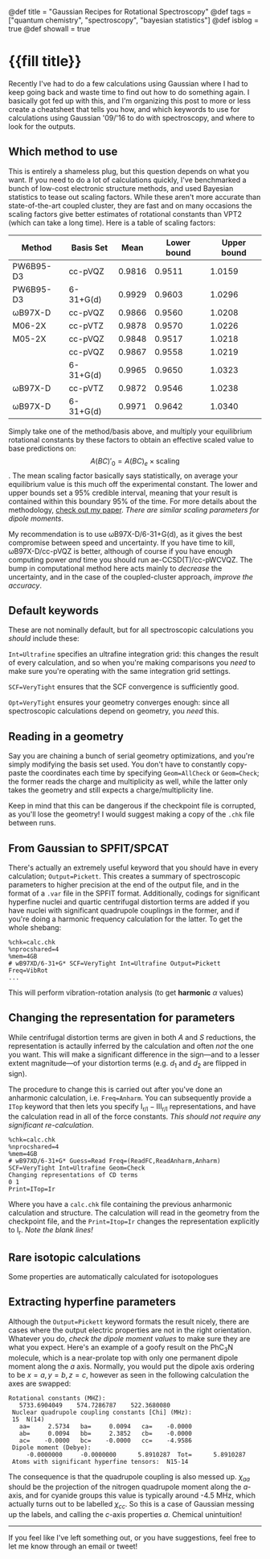 @def title = "Gaussian Recipes for Rotational Spectroscopy"
@def tags = ["quantum chemistry", "spectroscopy", "bayesian statistics"]
@def isblog = true
@def showall = true

# {{fill title}}

Recently I've had to do a few calculations using Gaussian where I had to keep going back and
waste time to find out how to do something again. I basically got fed up with this, and I'm
organizing this post to more or less create a cheatsheet that tells you how, and which keywords
to use for calculations using Gaussian '09/'16 to do with spectroscopy, and where to look
for the outputs.

## Which method to use

This is entirely a shameless plug, but this question depends on what you want. If you need
to do a lot of calculations quickly, I've benchmarked a bunch of low-cost electronic
structure methods, and used Bayesian statistics to tease out scaling factors. While these
aren't more accurate than state-of-the-art coupled cluster, they are fast and on many occasions
the scaling factors give better estimates of rotational constants than VPT2 (which can take
a long time). Here is a table of scaling factors:

| Method | Basis Set | Mean | Lower bound | Upper bound
|---|---|---|---|---|
| PW6B95-D3 | cc-pVQZ | 0.9816 | 0.9511 | 1.0159 |
| PW6B95-D3 | 6-31+G(d) | 0.9929 | 0.9603 | 1.0296 |
| ωB97X-D | cc-pVQZ | 0.9866 | 0.9560 | 1.0208 |
| M06-2X | cc-pVTZ | 0.9878 | 0.9570 | 1.0226 |
| M05-2X | cc-pVQZ | 0.9848 | 0.9517 | 1.0218 |
| | cc-pVQZ | 0.9867 | 0.9558 | 1.0219 |
| | 6-31+G(d) | 0.9965 | 0.9650 | 1.0323 |
| ωB97X-D | cc-pVTZ | 0.9872 | 0.9546 | 1.0238 |
| ωB97X-D | 6-31+G(d) | 0.9971 | 0.9642 | 1.0340 |

Simply take one of the method/basis above, and multiply your equilibrium rotational constants
by these factors to obtain an effective scaled value to base predictions on: $$A(BC)'_0 = A(BC)_e \times \mathrm{scaling}$$.
The mean scaling factor basically says statistically, on average your equilibrium value is this much off the
experimental constant. The lower and upper bounds set a 95% credible interval, meaning that
your result is contained within this boundary 95% of the time. For more details about the methodology,
[check out my paper](10.1021/acs.jpca.9b09982). _There are similar scaling parameters for dipole moments_.

My recommendation is to use ωB97X-D/6-31+G(d), as it gives the best compromise between speed
and uncertainty. If you have time to kill, ωB97X-D/cc-pVQZ is better, although of course 
if you have enough computing power _and_ time you should run ae-CCSD(T)/cc-pWCVQZ. The bump
in computational method here acts mainly to _decrease_ the uncertainty, and in the case of
the coupled-cluster approach, _improve the accuracy_.


## Default keywords

These are not nominally default, but for all spectroscopic calculations you _should_ include
these:

`Int=Ultrafine` specifies an ultrafine integration grid: this changes the result of every
calculation, and so when you're making comparisons you _need_ to make sure you're operating
with the same integration grid settings.

`SCF=VeryTight` ensures that the SCF convergence is sufficiently good.

`Opt=VeryTight` ensures your geometry converges enough: since all spectroscopic calculations
depend on geometry, you _need_ this.

## Reading in a geometry

Say you are chaining a bunch of serial geometry optimizations, and you're simply modifying the
basis set used. You don't have to constantly copy-paste the coordinates each time by specifying
`Geom=AllCheck` or `Geom=Check`; the former reads the charge and multiplicity as well, while
the latter only takes the geometry and still expects a charge/multiplicity line.

Keep in mind that this can be dangerous if the checkpoint file is corrupted, as you'll lose
the geometry! I would suggest making a copy of the `.chk` file between runs.

## From Gaussian to SPFIT/SPCAT

There's actually an extremely useful keyword that you should have in every calculation;
`Output=Pickett`. This creates a summary of spectroscopic parameters to higher precision
at the end of the output file, and in the format of a `.var` file in the SPFIT format. Additionally,
codings for significant hyperfine nuclei and quartic centrifugal distortion terms are added
if you have nuclei with significant quadrupole couplings in the former, and if you're doing
a harmonic frequency calculation for the latter. To get the whole shebang:

```
%chk=calc.chk
%nprocshared=4
%mem=4GB
# wB97XD/6-31+G* SCF=VeryTight Int=Ultrafine Output=Pickett Freq=VibRot
...
```

This will perform vibration-rotation analysis (to get __harmonic__ $\alpha$ values)

## Changing the representation for parameters

While centrifugal distortion terms are given in both _A_ and _S_ reductions, the representation
is actaully inferred by the calculation and often _not_ the one you want. This will make a
significant difference in the sign—and to a lesser extent magnitude—of your distortion terms
(e.g. $d_1$ and $d_2$ are flipped in sign).

The procedure to change this is carried out after you've done an anharmonic calculation, i.e.
`Freq=Anharm`. You can subsequently provide a `ITop` keyword that then lets you specify
$\mathrm{I_{r/l}-III_{r/l}}$ representations, and have the calculation read in all of the
force constants. _This should not require any significant re-calculation_.

```
%chk=calc.chk
%nprocshared=4
%mem=4GB
# wB97XD/6-31+G* Guess=Read Freq=(ReadFC,ReadAnharm,Anharm) 
SCF=VeryTight Int=Ultrafine Geom=Check
Changing representations of CD terms
0 1
Print=ITop=Ir
```

Where you have a `calc.chk` file containing the previous anharmonic calculation and structure.
The calculation will read in the geometry from the checkpoint file, and the `Print=Itop=Ir`
changes the representation explicitly to $\mathrm{I_r}$. _Note the blank lines!_

## Rare isotopic calculations

Some properties are automatically calculated for isotopologues 

## Extracting hyperfine parameters

Although the `Output=Pickett` keyword formats the result nicely, there are cases where the
output electric properties are not in the right orientation. Whatever you do, _check the
dipole moment values_ to make sure they are what you expect. Here's an example of a goofy result
on the PhC<sub>3</sub>N molecule, which is a near-prolate top with only one permanent dipole moment
along the $a$ axis. Normally, you would put the dipole axis ordering to be $x=a, y=b, z=c$,
however as seen in the following calculation the axes are swapped:

```
Rotational constants (MHZ):
   5733.6904049    574.7286787    522.3680080
 Nuclear quadrupole coupling constants [Chi] (MHz):
 15  N(14)
   aa=     2.5734   ba=     0.0094   ca=    -0.0000
   ab=     0.0094   bb=     2.3852   cb=    -0.0000
   ac=    -0.0000   bc=    -0.0000   cc=    -4.9586
 Dipole moment (Debye):
     -0.0000000     -0.0000000      5.8910287  Tot=      5.8910287
 Atoms with significant hyperfine tensors:  N15-14
```

The consequence is that the quadrupole coupling is also messed up. $\chi_{aa}$ should be
the projection of the nitrogen quadrupole moment along the $a$-axis, and for cyanide groups 
this value is typically around -4.5 MHz, which actually turns out to be labelled $\chi_{cc}$.
So this is a case of Gaussian messing up the labels, and calling the $c$-axis properties $a$.
Chemical unintuition!

---

If you feel like I've left something out, or you have suggestions, feel free to let me know
through an email or tweet!
